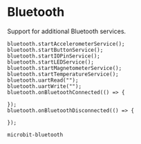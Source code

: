 # Bluetooth

Support for additional Bluetooth services.

```cards
bluetooth.startAccelerometerService();
bluetooth.startButtonService();
bluetooth.startIOPinService();
bluetooth.startLEDService();
bluetooth.startMagnetometerService();
bluetooth.startTemperatureService();
bluetooth.uartRead("");
bluetooth.uartWrite("");
bluetooth.onBluetoothConnected(() => {
    
});
bluetooth.onBluetoothDisconnected(() => {
    
});
```

```package
microbit-bluetooth
```